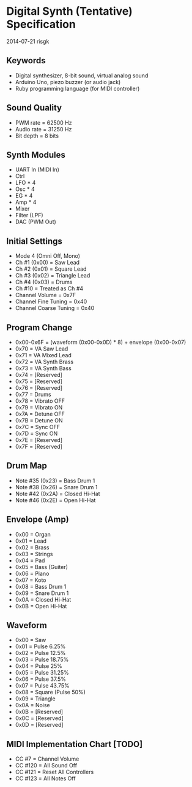 # Digital Synth (Tentative) Specification

2014-07-21 risgk

## Keywords

- Digital synthesizer, 8-bit sound, virtual analog sound
- Arduino Uno, piezo buzzer (or audio jack)
- Ruby programming language (for MIDI controller)

## Sound Quality

- PWM rate = 62500 Hz
- Audio rate = 31250 Hz
- Bit depth = 8 bits

## Synth Modules

- UART In (MIDI In)
- Ctrl
- LFO * 4
- Osc * 4
- EG * 4
- Amp * 4
- Mixer
- Filter (LPF)
- DAC (PWM Out)

## Initial Settings

- Mode 4 (Omni Off, Mono)
- Ch #1 (0x00) = Saw Lead
- Ch #2 (0x01) = Square Lead
- Ch #3 (0x02) = Triangle Lead
- Ch #4 (0x03) = Drums
- Ch #10 = Treated as Ch #4
- Channel Volume = 0x7F
- Channel Fine Tuning = 0x40
- Channel Coarse Tuning = 0x40

## Program Change

- 0x00-0x6F = (waveform (0x00-0x0D) * 8) + envelope (0x00-0x07)
- 0x70 = VA Saw Lead
- 0x71 = VA Mixed Lead
- 0x72 = VA Synth Brass
- 0x73 = VA Synth Bass
- 0x74 = [Reserved]
- 0x75 = [Reserved]
- 0x76 = [Reserved]
- 0x77 = Drums
- 0x78 = Vibrato OFF
- 0x79 = Vibrato ON
- 0x7A = Detune OFF
- 0x7B = Detune ON
- 0x7C = Sync OFF
- 0x7D = Sync ON
- 0x7E = [Reserved]
- 0x7F = [Reserved]

## Drum Map

- Note #35 (0x23) = Bass Drum 1
- Note #38 (0x26) = Snare Drum 1
- Note #42 (0x2A) = Closed Hi-Hat
- Note #46 (0x2E) = Open Hi-Hat

## Envelope (Amp)

- 0x00 = Organ
- 0x01 = Lead
- 0x02 = Brass
- 0x03 = Strings
- 0x04 = Pad
- 0x05 = Bass (Guiter)
- 0x06 = Piano
- 0x07 = Koto
- 0x08 = Bass Drum 1
- 0x09 = Snare Drum 1
- 0x0A = Closed Hi-Hat
- 0x0B = Open Hi-Hat

## Waveform

- 0x00 = Saw
- 0x01 = Pulse 6.25%
- 0x02 = Pulse 12.5%
- 0x03 = Pulse 18.75%
- 0x04 = Pulse 25%
- 0x05 = Pulse 31.25%
- 0x06 = Pulse 37.5%
- 0x07 = Pulse 43.75%
- 0x08 = Square (Pulse 50%)
- 0x09 = Triangle
- 0x0A = Noise
- 0x0B = [Reserved]
- 0x0C = [Reserved]
- 0x0D = [Reserved]

## MIDI Implementation Chart [TODO]

- CC #7 = Channel Volume
- CC #120 = All Sound Off
- CC #121 = Reset All Controllers
- CC #123 = All Notes Off
